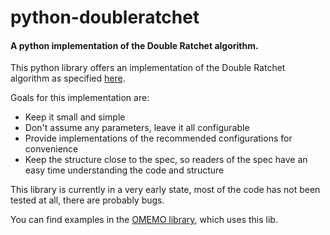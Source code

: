 # python-doubleratchet
#### A python implementation of the Double Ratchet algorithm.

This python library offers an implementation of the Double Ratchet algorithm as specified [here](https://signal.org/docs/specifications/doubleratchet/).

Goals for this implementation are:
- Keep it small and simple
- Don't assume any parameters, leave it all configurable
- Provide implementations of the recommended configurations for convenience
- Keep the structure close to the spec, so readers of the spec have an easy time understanding the code and structure

This library is currently in a very early state, most of the code has not been tested at all, there are probably bugs.

You can find examples in the [OMEMO library](https://github.com/Syndace/python-omemo), which uses this lib.
